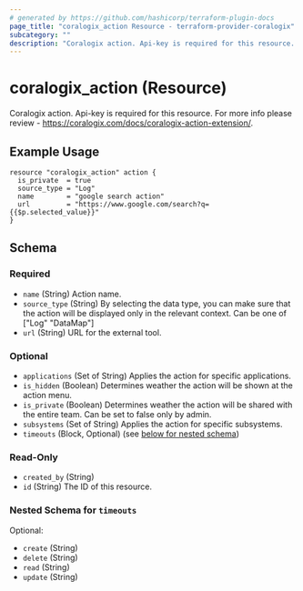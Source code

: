 ```yaml
---
# generated by https://github.com/hashicorp/terraform-plugin-docs
page_title: "coralogix_action Resource - terraform-provider-coralogix"
subcategory: ""
description: "Coralogix action. Api-key is required for this resource. For more info please review - https://coralogix.com/docs/coralogix-action-extension/."
---
```


# coralogix_action (Resource)

Coralogix action.
Api-key is required for this resource.
For more info please review - https://coralogix.com/docs/coralogix-action-extension/.


## Example Usage

```hcl
resource "coralogix_action" action {
  is_private  = true
  source_type = "Log"
  name        = "google search action"
  url         = "https://www.google.com/search?q={{$p.selected_value}}"
}
```

<!-- schema generated by tfplugindocs -->
## Schema

### Required

- `name` (String) Action name.
- `source_type` (String) By selecting the data type, you can make sure that the action will be displayed only in the relevant context. Can be one of ["Log" "DataMap"]
- `url` (String) URL for the external tool.

### Optional

- `applications` (Set of String) Applies the action for specific applications.
- `is_hidden` (Boolean) Determines weather the action will be shown at the action menu.
- `is_private` (Boolean) Determines weather the action will be shared with the entire team. Can be set to false only by admin.
- `subsystems` (Set of String) Applies the action for specific subsystems.
- `timeouts` (Block, Optional) (see [below for nested schema](#nestedblock--timeouts))

### Read-Only

- `created_by` (String)
- `id` (String) The ID of this resource.

<a id="nestedblock--timeouts"></a>
### Nested Schema for `timeouts`

Optional:

- `create` (String)
- `delete` (String)
- `read` (String)
- `update` (String)


